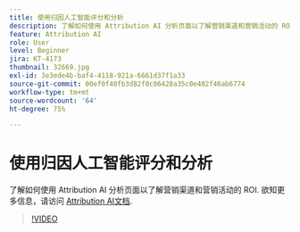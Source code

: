 ```yaml
---
title: 使用归因人工智能评分和分析
description: 了解如何使用 Attribution AI 分析页面以了解营销渠道和营销活动的 ROI
feature: Attribution AI
role: User
level: Beginner
jira: KT-4173
thumbnail: 32669.jpg
exl-id: 3e3ede4b-baf4-4118-921a-6661d37f1a33
source-git-commit: 00ef0f40fb3d82f0c06428a35c0e402f46ab6774
workflow-type: tm+mt
source-wordcount: '64'
ht-degree: 75%

---
```


# 使用归因人工智能评分和分析

了解如何使用 Attribution AI 分析页面以了解营销渠道和营销活动的 ROI. 欲知更多信息，请访问 [Attribution AI文档](https://experienceleague.adobe.com/docs/experience-platform/intelligent-services/attribution-ai/overview.html).

>[!VIDEO](https://video.tv.adobe.com/v/32669?learn=on)
